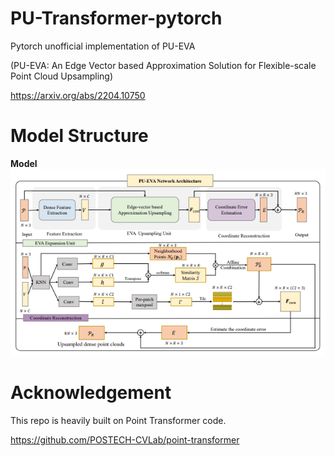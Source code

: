 # PU-Transformer-pytorch
Pytorch unofficial implementation of PU-EVA

(PU-EVA: An Edge Vector based Approximation Solution for Flexible-scale Point Cloud Upsampling)

https://arxiv.org/abs/2204.10750

# Model Structure
**Model**
![ex_screenshot](./img/model.png)

  

# Acknowledgement
This repo is heavily built on Point Transformer code.

https://github.com/POSTECH-CVLab/point-transformer
